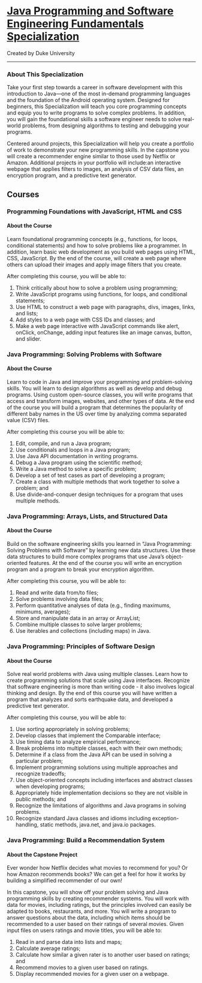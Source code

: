# [Java Programming and Software Engineering Fundamentals Specialization](https://www.coursera.org/specializations/java-programming)

Created by Duke University

---

### About This Specialization

Take your first step towards a career in software development with this introduction to Java—one of the most in-demand programming languages and the foundation of the Android operating system. Designed for beginners, this Specialization will teach you core programming concepts and equip you to write programs to solve complex problems. In addition, you will gain the foundational skills a software engineer needs to solve real-world problems, from designing algorithms to testing and debugging your programs.

Centered around projects, this Specialization will help you create a portfolio of work to demonstrate your new programming skills. In the capstone you will create a recommender engine similar to those used by Netflix or Amazon. Additional projects in your portfolio will include:an interactive webpage that applies filters to images, an analysis of CSV data files, an encryption program, and a predictive text generator.

## Courses

### Programming Foundations with JavaScript, HTML and CSS

#### About the Course
Learn foundational programming concepts (e.g., functions, for loops, conditional statements) and how to solve problems like a programmer. In addition, learn basic web development as you build web pages using HTML, CSS, JavaScript. By the end of the course, will create a web page where others can upload their images and apply image filters that you create.

After completing this course, you will be able to:

1. Think critically about how to solve a problem using programming;
2. Write JavaScript programs using functions, for loops, and conditional statements;
3. Use HTML to construct a web page with paragraphs, divs, images, links, and lists;
4. Add styles to a web page with CSS IDs and classes; and
5. Make a web page interactive with JavaScript commands like alert, onClick, onChange, adding input features like an image canvas, button, and slider.

### Java Programming: Solving Problems with Software

#### About the Course

Learn to code in Java and improve your programming and problem-solving skills. You will learn to design algorithms as well as develop and debug programs. Using custom open-source classes, you will write programs that access and transform images, websites, and other types of data. At the end of the course you will build a program that determines the popularity of different baby names in the US over time by analyzing comma separated value (CSV) files. 

After completing this course you will be able to:

1. Edit, compile, and run a Java program;
2. Use conditionals and loops in a Java program;
3. Use Java API documentation in writing programs. 
4. Debug a Java program using the scientific method;
5. Write a Java method to solve a specific problem;
6. Develop a set of test cases as part of developing a program;
7. Create a class with multiple methods that work together to solve a problem; and
8. Use divide-and-conquer design techniques for a program that uses multiple methods.

### Java Programming: Arrays, Lists, and Structured Data

#### About the Course

Build on the software engineering skills you learned in “Java Programming: Solving Problems with Software” by learning new data structures. Use these data structures to build more complex programs that use Java’s object-oriented features. At the end of the course you will write an encryption program and a program to break your encryption algorithm.

After completing this course, you will be able to:
1. Read and write data from/to files;
2. Solve problems involving data files;
3. Perform quantitative analyses of data (e.g., finding maximums, minimums, averages); 
4. Store and manipulate data in an array or ArrayList;
5. Combine multiple classes to solve larger problems;
6. Use iterables and collections (including maps) in Java.

### Java Programming: Principles of Software Design

#### About the Course

Solve real world problems with Java using multiple classes. Learn how to create programming solutions that scale using Java interfaces. Recognize that software engineering is more than writing code - it also involves logical thinking and design. By the end of this course you will have written a program that analyzes and sorts earthquake data, and developed a predictive text generator.

After completing this course, you will be able to:

1. Use sorting appropriately in solving problems;
2. Develop classes that implement the Comparable interface;
3. Use timing data to analyze empirical performance;
4. Break problems into multiple classes, each with their own methods;
5. Determine if a class from the Java API can be used in solving a particular problem;
6. Implement programming solutions using multiple approaches and recognize tradeoffs;
7. Use object-oriented concepts including interfaces and abstract classes when developing programs;
8. Appropriately hide implementation decisions so they are not visible in public methods; and
9. Recognize the limitations of algorithms and Java programs in solving problems.
10. Recognize standard Java classes and idioms including exception-handling, static methods, java.net, and java.io packages.

### Java Programming: Build a Recommendation System

#### About the Capstone Project

Ever wonder how Netflix decides what movies to recommend for you? Or how Amazon recommends books? We can get a feel for how it works by building a simplified recommender of our own!

In this capstone, you will show off your problem solving and Java programming skills by creating recommender systems. You will work with data for movies, including ratings, but the principles involved can easily be adapted to books, restaurants, and more. You will write a program to answer questions about the data, including which items should be recommended to a user based on their ratings of several movies. Given input files on users ratings and movie titles, you will be able to:

1. Read in and parse data into lists and maps;
2. Calculate average ratings;
3. Calculate how similar a given rater is to another user based on ratings; and
4. Recommend movies to a given user based on ratings. 
5. Display recommended movies for a given user on a webpage.
